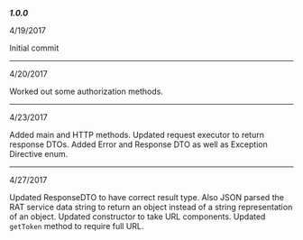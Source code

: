 ***1.0.0***

4/19/2017

Initial commit

-----

4/20/2017

Worked out some authorization methods.

-----

4/23/2017

Added main and HTTP methods.  Updated request executor to return response DTOs.  Added Error and Response DTO as well as Exception Directive enum.

-----

4/27/2017

Updated ResponseDTO to have correct result type.  Also JSON parsed the RAT service data string to return an object instead of a string representation of an object.  Updated constructor to take URL components.  Updated `getToken` method to require full URL.